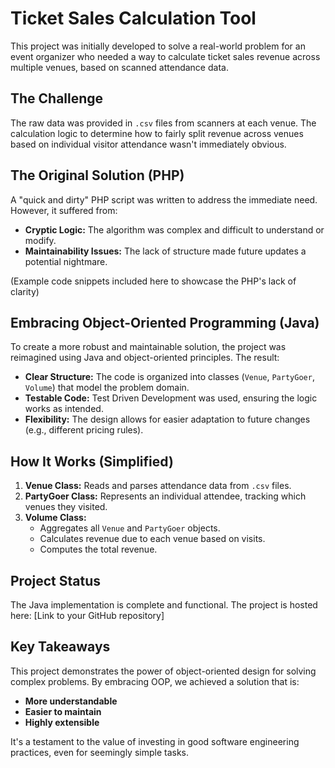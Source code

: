 # Ticket Sales Calculation Tool

This project was initially developed to solve a real-world problem for an event organizer who needed a way to calculate ticket sales revenue across multiple venues, based on scanned attendance data. 

## The Challenge

The raw data was provided in `.csv` files from scanners at each venue. The calculation logic to determine how to fairly split revenue across venues based on individual visitor attendance wasn't immediately obvious.

## The Original Solution (PHP)

A "quick and dirty" PHP script was written to address the immediate need. However, it suffered from:

* **Cryptic Logic:** The algorithm was complex and difficult to understand or modify.
* **Maintainability Issues:** The lack of structure made future updates a potential nightmare.

(Example code snippets included here to showcase the PHP's lack of clarity)

## Embracing Object-Oriented Programming (Java)

To create a more robust and maintainable solution, the project was reimagined using Java and object-oriented principles. The result:

* **Clear Structure:** The code is organized into classes (`Venue`, `PartyGoer`, `Volume`) that model the problem domain.
* **Testable Code:** Test Driven Development was used, ensuring the logic works as intended.
* **Flexibility:** The design allows for easier adaptation to future changes (e.g., different pricing rules).

## How It Works (Simplified)

1. **Venue Class:** Reads and parses attendance data from `.csv` files.
2. **PartyGoer Class:** Represents an individual attendee, tracking which venues they visited.
3. **Volume Class:**
   * Aggregates all `Venue` and `PartyGoer` objects.
   * Calculates revenue due to each venue based on visits.
   * Computes the total revenue.

## Project Status

The Java implementation is complete and functional. The project is hosted here: [Link to your GitHub repository]

## Key Takeaways

This project demonstrates the power of object-oriented design for solving complex problems. By embracing OOP, we achieved a solution that is:

* **More understandable**
* **Easier to maintain**
* **Highly extensible**

It's a testament to the value of investing in good software engineering practices, even for seemingly simple tasks.
